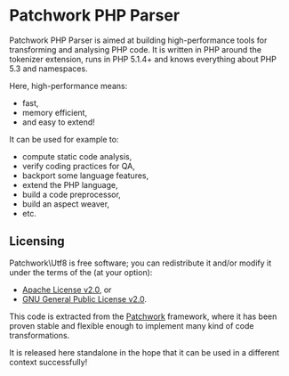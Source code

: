 Patchwork PHP Parser
====================

Patchwork PHP Parser is aimed at building high-performance tools for
transforming and analysing PHP code. It is written in PHP around the tokenizer
extension, runs in PHP 5.1.4+ and knows everything about PHP 5.3 and namespaces.

Here, high-performance means:

* fast,
* memory efficient,
* and easy to extend!

It can be used for example to:

* compute static code analysis,
* verify coding practices for QA,
* backport some language features,
* extend the PHP language,
* build a code preprocessor,
* build an aspect weaver,
* etc.

Licensing
---------

Patchwork\Utf8 is free software; you can redistribute it and/or modify it under
the terms of the (at your option):
- [Apache License v2.0](http://apache.org/licenses/LICENSE-2.0.txt), or
- [GNU General Public License v2.0](http://gnu.org/licenses/gpl-2.0.txt).

This code is extracted from the [Patchwork](http://pa.tchwork.com/) framework,
where it has been proven stable and flexible enough to implement many kind of code transformations.

It is released here standalone in the hope that it can be used in a different context successfully!
